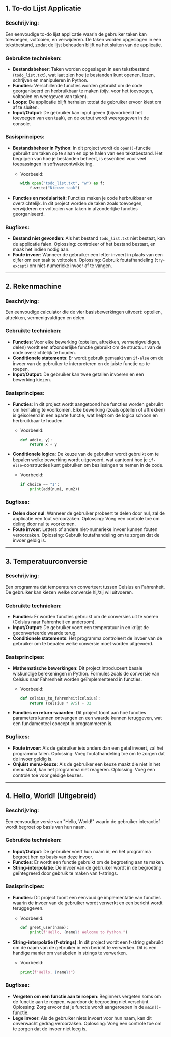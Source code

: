 ## 1. **To-do Lijst Applicatie**

### Beschrijving:
Een eenvoudige to-do lijst applicatie waarin de gebruiker taken kan toevoegen, voltooien, en verwijderen. De taken worden opgeslagen in een tekstbestand, zodat de lijst behouden blijft na het sluiten van de applicatie.

### Gebruikte technieken:
- **Bestandsbeheer**: Taken worden opgeslagen in een tekstbestand (`todo_list.txt`), wat laat zien hoe je bestanden kunt openen, lezen, schrijven en manipuleren in Python.
- **Functies**: Verschillende functies worden gebruikt om de code georganiseerd en herbruikbaar te maken (bijv. voor het toevoegen, voltooien en weergeven van taken).
- **Loops**: De applicatie blijft herhalen totdat de gebruiker ervoor kiest om af te sluiten.
- **Input/Output**: De gebruiker kan input geven (bijvoorbeeld het toevoegen van een taak), en de output wordt weergegeven in de console.

### Basisprincipes:
- **Bestandsbeheer in Python**: In dit project wordt de `open()`-functie gebruikt om taken op te slaan en op te halen van een tekstbestand. Het begrijpen van hoe je bestanden beheert, is essentieel voor veel toepassingen in softwareontwikkeling.
  - Voorbeeld:
    ```python
    with open("todo_list.txt", "w") as f:
        f.write("Nieuwe taak")
    ```

- **Functies en modulariteit**: Functies maken je code herbruikbaar en overzichtelijk. In dit project worden de taken zoals toevoegen, verwijderen en voltooien van taken in afzonderlijke functies georganiseerd.

### Bugfixes:
- **Bestand niet gevonden**: Als het bestand `todo_list.txt` niet bestaat, kan de applicatie falen. Oplossing: controleer of het bestand bestaat, en maak het indien nodig aan.
- **Foute invoer**: Wanneer de gebruiker een letter invoert in plaats van een cijfer om een taak te voltooien. Oplossing: Gebruik foutafhandeling (`try-except`) om niet-numerieke invoer af te vangen.

---

## 2. **Rekenmachine**

### Beschrijving:
Een eenvoudige calculator die de vier basisbewerkingen uitvoert: optellen, aftrekken, vermenigvuldigen en delen.

### Gebruikte technieken:
- **Functies**: Voor elke bewerking (optellen, aftrekken, vermenigvuldigen, delen) wordt een afzonderlijke functie gebruikt om de structuur van de code overzichtelijk te houden.
- **Conditionele statements**: Er wordt gebruik gemaakt van `if-else` om de invoer van de gebruiker te interpreteren en de juiste functie op te roepen.
- **Input/Output**: De gebruiker kan twee getallen invoeren en een bewerking kiezen.

### Basisprincipes:
- **Functies**: In dit project wordt aangetoond hoe functies worden gebruikt om herhaling te voorkomen. Elke bewerking (zoals optellen of aftrekken) is geïsoleerd in een aparte functie, wat helpt om de logica schoon en herbruikbaar te houden.
  - Voorbeeld:
    ```python
    def add(x, y):
        return x + y
    ```

- **Conditionele logica**: De keuze van de gebruiker wordt gebruikt om te bepalen welke bewerking wordt uitgevoerd, wat aantoont hoe je `if-else`-constructies kunt gebruiken om beslissingen te nemen in de code.
  - Voorbeeld:
    ```python
    if choice == "1":
        print(add(num1, num2))
    ```

### Bugfixes:
- **Delen door nul**: Wanneer de gebruiker probeert te delen door nul, zal de applicatie een fout veroorzaken. Oplossing: Voeg een controle toe om deling door nul te voorkomen.
- **Foute invoer**: Letters of andere niet-numerieke invoer kunnen fouten veroorzaken. Oplossing: Gebruik foutafhandeling om te zorgen dat de invoer geldig is.

---

## 3. **Temperatuurconversie**

### Beschrijving:
Een programma dat temperaturen converteert tussen Celsius en Fahrenheit. De gebruiker kan kiezen welke conversie hij/zij wil uitvoeren.

### Gebruikte technieken:
- **Functies**: Er worden functies gebruikt om de conversies uit te voeren (Celsius naar Fahrenheit en andersom).
- **Input/Output**: De gebruiker voert een temperatuur in en krijgt de geconverteerde waarde terug.
- **Conditionele statements**: Het programma controleert de invoer van de gebruiker om te bepalen welke conversie moet worden uitgevoerd.

### Basisprincipes:
- **Mathematische bewerkingen**: Dit project introduceert basale wiskundige berekeningen in Python. Formules zoals de conversie van Celsius naar Fahrenheit worden geïmplementeerd in functies.
  - Voorbeeld:
    ```python
    def celsius_to_fahrenheit(celsius):
        return (celsius * 9/5) + 32
    ```

- **Functies en return-waarden**: Dit project toont aan hoe functies parameters kunnen ontvangen en een waarde kunnen teruggeven, wat een fundamenteel concept in programmeren is.

### Bugfixes:
- **Foute invoer**: Als de gebruiker iets anders dan een getal invoert, zal het programma falen. Oplossing: Voeg foutafhandeling toe om te zorgen dat de invoer geldig is.
- **Onjuist menu-keuze**: Als de gebruiker een keuze maakt die niet in het menu staat, kan het programma niet reageren. Oplossing: Voeg een controle toe voor geldige keuzes.

---

## 4. **Hello, World! (Uitgebreid)**

### Beschrijving:
Een eenvoudige versie van "Hello, World!" waarin de gebruiker interactief wordt begroet op basis van hun naam.

### Gebruikte technieken:
- **Input/Output**: De gebruiker voert hun naam in, en het programma begroet hen op basis van deze invoer.
- **Functies**: Er wordt een functie gebruikt om de begroeting aan te maken.
- **String-interpolatie**: De invoer van de gebruiker wordt in de begroeting geïntegreerd door gebruik te maken van f-strings.

### Basisprincipes:
- **Functies**: Dit project toont een eenvoudige implementatie van functies waarin de invoer van de gebruiker wordt verwerkt en een bericht wordt teruggegeven.
  - Voorbeeld:
    ```python
    def greet_user(name):
        print(f"Hello, {name}! Welcome to Python.")
    ```

- **String-interpolatie (f-strings)**: In dit project wordt een f-string gebruikt om de naam van de gebruiker in een bericht te verwerken. Dit is een handige manier om variabelen in strings te verwerken.
  - Voorbeeld:
    ```python
    print(f"Hello, {name}!")
    ```

### Bugfixes:
- **Vergeten om een functie aan te roepen**: Beginners vergeten soms om de functie aan te roepen, waardoor de begroeting niet verschijnt. Oplossing: Zorg ervoor dat je functie wordt aangeroepen in de `main()`-functie.
- **Lege invoer**: Als de gebruiker niets invoert voor hun naam, kan dit onverwacht gedrag veroorzaken. Oplossing: Voeg een controle toe om te zorgen dat de invoer niet leeg is.
